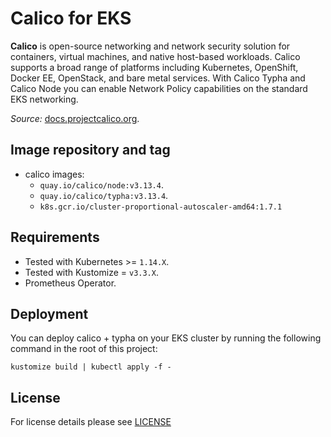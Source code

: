 # Calico for EKS

**Calico** is open-source networking and network security solution for containers, virtual machines, and
native host-based workloads. Calico supports a broad range of platforms including Kubernetes, OpenShift, Docker EE,
OpenStack, and bare metal services.
With Calico Typha and Calico Node you can enable Network Policy capabilities on the standard EKS networking.

*Source:* [docs.projectcalico.org](https://docs.projectcalico.org/introduction/).

## Image repository and tag

- calico images:
  - `quay.io/calico/node:v3.13.4`.
  - `quay.io/calico/typha:v3.13.4`.
  - `k8s.gcr.io/cluster-proportional-autoscaler-amd64:1.7.1`

## Requirements

- Tested with Kubernetes >= `1.14.X`.
- Tested with Kustomize = `v3.3.X`.
- Prometheus Operator.

## Deployment

You can deploy calico + typha on your EKS cluster by running the following command in the root of this project:

```shell
kustomize build | kubectl apply -f -
```

## License

For license details please see [LICENSE](./../../LICENSE)
